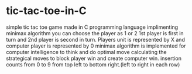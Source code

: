 # tic-tac-toe-in-C
simple tic tac toe game made in C programming language implimenting minimax algorithm
you can choose the player as 1 or 2
1st player is first in turn and 2nd player is second in turn.
Players unit is represented by X and computer player is represented by 0
minimax algorithm is implemented for computer intelligence to think and do optimal move calculating the strategical moves to block player win and create computer win.
insertion counts from 0 to 9 from top left to bottom right.(left to right in each row)
